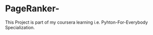 # PageRanker-
This Project is part of my coursera learning i.e. Pyhton-For-Everybody Specialization.
